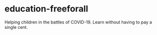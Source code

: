 # education-freeforall
Helping children in the battles of COVID-19. Learn without having to pay a single cent.
